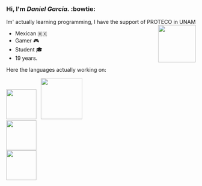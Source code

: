 ### Hi, I'm *Daniel Garcia.* :bowtie: 

Im' actually learning programming, I have the support of PROTECO in UNAM 
<image src=https://imgur.com/qa6nOik.png align="right" width="100" height="100" />

- Mexican 🇲🇽
- Gamer 🎮
- Student 🎓
- 19 years.

Here the languages actually working on:
<p>
<image src=https://imgur.com/YJNvUox.png width="80" height="80" /> &nbsp; <image src=https://imgur.com/fButcec.png width="110" height="110" /> <br /> <image src=https://imgur.com/NMxZFrU.png height="80" /> <br /> <image src=https://imgur.com/7p9x9HV.png width="80" height="80" />
</p>

  <!--
**DanielGarcia654/DanielGarcia654** is a ✨ _special_ ✨ repository because its `README.md` (this file) appears on your GitHub profile.

Here are some ideas to get you started:

- 🔭 I’m currently working on ...
- 🌱 I’m currently learning ...
- 👯 I’m looking to collaborate on ...
- 🤔 I’m looking for help with ...
- 💬 Ask me about ...
- 📫 How to reach me: ...
- 😄 Pronouns: ...
- ⚡ Fun fact: ...
-->
